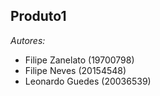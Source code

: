 ## Produto1

*Autores:*
 - Filipe Zanelato (19700798)
 - Filipe Neves    (20154548)
 - Leonardo Guedes (20036539)
